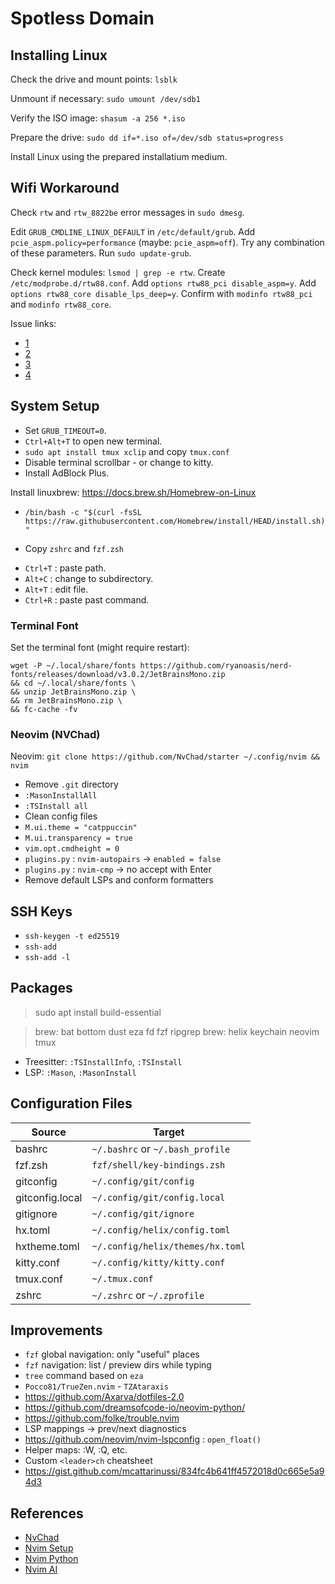 Spotless Domain
===============

## Installing Linux

Check the drive and mount points: `lsblk`

Unmount if necessary: `sudo umount /dev/sdb1`

Verify the ISO image: `shasum -a 256 *.iso`

Prepare the drive: `sudo dd if=*.iso of=/dev/sdb status=progress`

Install Linux using the prepared installatium medium.

## Wifi Workaround

Check `rtw` and `rtw_8822be` error messages in `sudo dmesg`.

Edit `GRUB_CMDLINE_LINUX_DEFAULT` in `/etc/default/grub`.
Add `pcie_aspm.policy=performance` (maybe: `pcie_aspm=off`).
Try any combination of these parameters.
Run `sudo update-grub`.

Check kernel modules: `lsmod | grep -e rtw`.
Create `/etc/modprobe.d/rtw88.conf`.
Add `options rtw88_pci disable_aspm=y`.
Add `options rtw88_core disable_lps_deep=y`.
Confirm with `modinfo rtw88_pci` and `modinfo rtw88_core`.

Issue links:
- [1](https://answers.launchpad.net/ubuntu/+question/691415)
- [2](https://github.com/lwfinger/rtw88/issues/30)
- [3](https://bugzilla.kernel.org/show_bug.cgi?id=216386)
- [4](https://forum.garudalinux.org/t/rtl8822be-issues-with-realtek-wifi/10720/57)

## System Setup

* Set `GRUB_TIMEOUT=0`.
* `Ctrl+Alt+T` to open new terminal.
* `sudo apt install tmux xclip` and copy `tmux.conf`
* Disable terminal scrollbar - or change to kitty.
* Install AdBlock Plus.

Install linuxbrew: https://docs.brew.sh/Homebrew-on-Linux
- `/bin/bash -c "$(curl -fsSL https://raw.githubusercontent.com/Homebrew/install/HEAD/install.sh)"`

* Copy `zshrc` and `fzf.zsh`

- `Ctrl+T` : paste path.
- `Alt+C` : change to subdirectory.
- `Alt+T` : edit file.
- `Ctrl+R` : paste past command.

### Terminal Font

Set the terminal font (might require restart):
```
wget -P ~/.local/share/fonts https://github.com/ryanoasis/nerd-fonts/releases/download/v3.0.2/JetBrainsMono.zip
&& cd ~/.local/share/fonts \
&& unzip JetBrainsMono.zip \
&& rm JetBrainsMono.zip \
&& fc-cache -fv
```

### Neovim (NVChad)

Neovim: `git clone https://github.com/NvChad/starter ~/.config/nvim && nvim`
  - Remove `.git` directory
  - `:MasonInstallAll`
  - `:TSInstall all`
  - Clean config files
  - `M.ui.theme = "catppuccin"`
  - `M.ui.transparency = true`
  - `vim.opt.cmdheight = 0`
  - `plugins.py` : `nvim-autopairs` -> `enabled = false`
  - `plugins.py` : `nvim-cmp` -> no accept with Enter
  - Remove default LSPs and conform formatters

## SSH Keys

* `ssh-keygen -t ed25519`
* `ssh-add`
* `ssh-add -l`

## Packages

> sudo apt install build-essential

> brew: bat bottom dust eza fd fzf ripgrep
> brew: helix keychain neovim tmux

* Treesitter: `:TSInstallInfo`, `:TSInstall`
* LSP: `:Mason`, `:MasonInstall`

## Configuration Files

| Source           | Target                                 |
|------------------|----------------------------------------|
| bashrc           | `~/.bashrc` or `~/.bash_profile`       |
| fzf.zsh          | `fzf/shell/key-bindings.zsh`           |
| gitconfig        | `~/.config/git/config`                 |
| gitconfig.local  | `~/.config/git/config.local`           |
| gitignore        | `~/.config/git/ignore`                 |
| hx.toml          | `~/.config/helix/config.toml`          |
| hxtheme.toml     | `~/.config/helix/themes/hx.toml`       |
| kitty.conf       | `~/.config/kitty/kitty.conf`           |
| tmux.conf        | `~/.tmux.conf`                         |
| zshrc            | `~/.zshrc` or `~/.zprofile`            |

## Improvements

- `fzf` global navigation: only "useful" places
- `fzf` navigation: list / preview dirs while typing
- `tree` command based on `eza`
- `Pocco81/TrueZen.nvim` - `TZAtaraxis`
- https://github.com/Axarva/dotfiles-2.0
- https://github.com/dreamsofcode-io/neovim-python/
- https://github.com/folke/trouble.nvim
- LSP mappings -> prev/next diagnostics
- https://github.com/neovim/nvim-lspconfig : `open_float()`
- Helper maps: :W, :Q, etc.
- Custom `<leader>ch` cheatsheet
- https://gist.github.com/mcattarinussi/834fc4b641ff4572018d0c665e5a94d3

## References

- [NvChad](https://nvchad.com/)
- [Nvim Setup](https://www.youtube.com/watch?v=Mtgo-nP_r8Y)
- [Nvim Python](https://www.youtube.com/watch?v=4BnVeOUeZxc)
- [Nvim AI](https://www.youtube.com/watch?v=7k0KZsheLP4)
